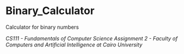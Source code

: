 # Binary_Calculator
Calculator for binary numbers


*CS111 - Fundamentals of Computer Science Assignment 2 - Faculty of Computers and Artificial Intelligence at Cairo University*

